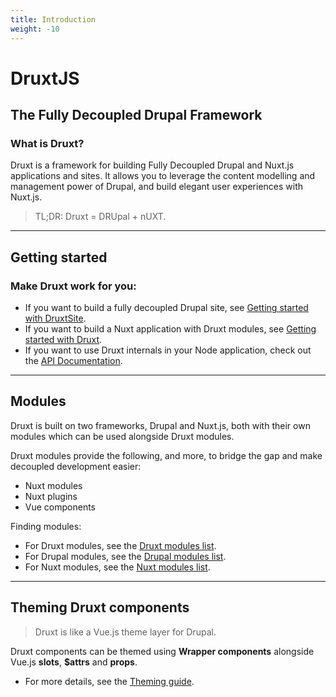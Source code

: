 ```yaml
---
title: Introduction
weight: -10
---
```


# DruxtJS

## The Fully Decoupled Drupal Framework

### What is Druxt?

Druxt is a framework for building Fully Decoupled Drupal and Nuxt.js applications and sites. It allows you to leverage the content modelling and management power of Drupal, and build elegant user experiences with Nuxt.js.

> TL;DR: Druxt = DRUpal + nUXT.

* * *

## Getting started

### Make Druxt work for you:

- If you want to build a fully decoupled Drupal site, see [Getting started with DruxtSite](/modules/site/getting-started).
- If you want to build a Nuxt application with Druxt modules, see [Getting started with Druxt](/guide/getting-started).
- If you want to use Druxt internals in your Node application, check out the [API Documentation](/api).

* * *

## Modules

Druxt is built on two frameworks, Drupal and Nuxt.js, both with their own modules which can be used alongside Druxt modules.

Druxt modules provide the following, and more, to bridge the gap and make decoupled development easier:
- Nuxt modules
- Nuxt plugins
- Vue components

Finding modules:
- For Druxt modules, see the [Druxt modules list](/modules).
- For Drupal modules, see the [Drupal modules list](https://www.drupal.org/project/project_module).
- For Nuxt modules, see the [Nuxt modules list](https://modules.nuxtjs.org/).

* * *

## Theming Druxt components

> Druxt is like a Vue.js theme layer for Drupal.

Druxt components can be themed using **Wrapper components** alongside Vue.js **slots**, **$attrs** and **props**.

* For more details, see the [Theming guide](/guide/theming).
